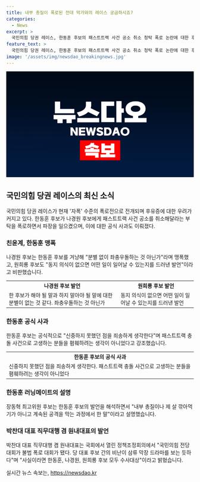 ```yaml
---
title: 내부 총질이 폭로된 전대 막가와의 레이스 궁금하시죠?
categories:
  - News
excerpt: >
  국민의힘 당권 레이스, 한동훈 후보의 패스트트랙 사건 공소 취소 청탁 폭로 논란에 대한 후유증 우려가 커지고 있다. 후보들은 서로를 공격하며 친윤계의 맹폭에 휩싸였고, 한 후보는 공식 사과했다. 그러나 나 후보 등 정계 인사들은 이에 강하게 비판하며 당 대표 후보 간의 비난을 삼류 막장 드라마로 비유하기도 했다. 후보들의 발언은 다수의 비난을 받았고, 사람들은 이에 대한 공론을 이어갈 것으로 보인다.
feature_text: >
  국민의힘 당권 레이스, 한동훈 후보의 패스트트랙 사건 공소 취소 청탁 폭로 논란에 대한 후유증 우려가 커지고 있다. 후보들은 서로를 공격하며 친윤계의 맹폭에 휩싸였고, 한 후보는 공식 사과했다. 그러나 나 후보 등 정계 인사들은 이에 강하게 비판하며 당 대표 후보 간의 비난을 삼류 막장 드라마로 비유하기도 했다. 후보들의 발언은 다수의 비난을 받았고, 사람들은 이에 대한 공론을 이어갈 것으로 보인다.
image: '/assets/img/newsdao_breakingnews.jpg'
---
```


<p><img src="/assets/img/newsdao_breakingnews.jpg" alt="ranknews 속보" /></p>

<h2 data-ke-size="size26">국민의힘 당권 레이스의 최신 소식</h2>

<p data-ke-size="size16">국민의힘 당권 레이스가 현재 '자폭' 수준의 폭로전으로 전개되며 후유증에 대한 우려가 커지고 있다. 한동훈 후보가 나경원 후보에게 패스트트랙 사건 공소를 취소해달라는 부탁을 폭로하면서 파장을 일으켰으며, 이에 대한 공식 사과도 이뤄졌다.</p>

<h3>친윤계, 한동훈 맹폭</h3>

<p data-ke-size="size16">나경원 후보는 한동훈 후보를 겨냥해 "분별 없이 좌충우돌하는 것 아닌가"라며 맹폭했고, 원희룡 후보도 "동지 의식이 없으면 어떤 일이 일어날 수 있는지를 드러낸 발언"이라고 비판했습니다.</p>

<table>
    <tr>
        <td style="text-align: center; height: 17px;"><b>나경원 후보 발언</b></td>
        <td style="text-align: center; height: 17px;"><b>원희룡 후보 발언</b></td>
    </tr>
    <tr>
        <td>한 후보가 해야 될 말과 하지 말아야 될 말에 대한 분별이 없는 것 같다. 좌충우돌하는 것 아닌가</td>
        <td>동지 의식이 없으면 어떤 일이 일어날 수 있는지를 드러낸 발언</td>
    </tr>
</table>

<h3>한동훈 공식 사과</h3>

<p data-ke-size="size16">한동훈 후보는 공식적으로 "신중하지 못했던 점을 죄송하게 생각한다"며 패스트트랙 충돌 사건으로 고생하는 분들을 폄훼하려는 생각이 아니었다고 강조했습니다.</p>

<table>
    <tr>
        <td style="text-align: center; height: 17px;"><b>한동훈 후보의 공식 사과</b></td>
    </tr>
    <tr>
        <td>신중하지 못했던 점을 죄송하게 생각한다. 패스트트랙 충돌 사건으로 고생하는 분들을 폄훼하려는 생각이 아니었다</td>
    </tr>
</table>

<h3>한동훈 러닝메이트의 설명</h3>

<p data-ke-size="size16">장동혁 최고위원 후보는 한동훈 후보의 발언을 해석하면서 "내부 총질이나 제 살 깎아먹기가 아니고 계속된 공격을 막는 과정에서 한 말"이라고 설명했습니다.</p>

<h3>박찬대 대표 직무대행 겸 원내대표의 발언</h3>

<p data-ke-size="size16">박찬대 대표 직무대행 겸 원내대표는 국회에서 열린 정책조정회의에서 "국민의힘 전당대회가 불법 폭로 대회가 됐다. 당 대표 후보 간의 비난이 삼류 막장 드라마를 보는 듯하다"며 "사실이라면 한동훈, 나경원, 원희룡 후보 모두 수사대상"이라고 밝혔습니다.</p>
실시간 뉴스 속보는, <a href="https://newsdao.kr" rel="dofollow">https://newsdao.kr</a>


